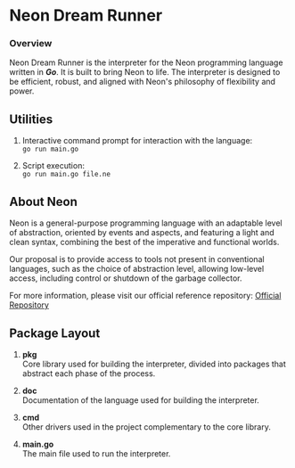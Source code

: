 # Neon Dream Runner

### Overview
Neon Dream Runner is the interpreter for the Neon programming language written in ***Go***. It is built to bring Neon to life. The interpreter is designed to be efficient, robust, and aligned with Neon's philosophy of flexibility and power.

## Utilities

1. Interactive command prompt for interaction with the language:  
```go run main.go```

2. Script execution:  
```go run main.go file.ne```

## About Neon
Neon is a general-purpose programming language with an adaptable level of abstraction, oriented by events and aspects, and featuring a light and clean syntax, combining the best of the imperative and functional worlds.

Our proposal is to provide access to tools not present in conventional languages, such as the choice of abstraction level, allowing low-level access, including control or shutdown of the garbage collector.

For more information, please visit our official reference repository: [Official Repository](https://github.com/ToniLommez/Neon) 

## Package Layout

1. **pkg**  
Core library used for building the interpreter, divided into packages that abstract each phase of the process.

2. **doc**  
Documentation of the language used for building the interpreter.

3. **cmd**  
Other drivers used in the project complementary to the core library.

4. **main.go**  
The main file used to run the interpreter.

